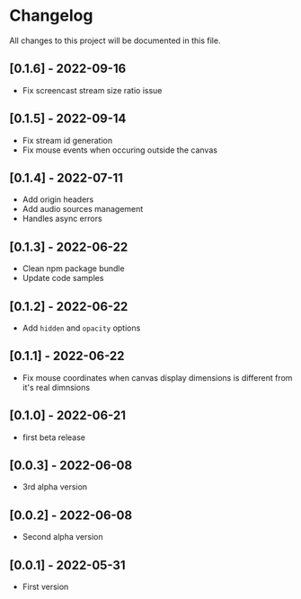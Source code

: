 # Changelog
All changes to this project will be documented in this file.

## [0.1.6] - 2022-09-16
- Fix screencast stream size ratio issue

## [0.1.5] - 2022-09-14
- Fix stream id generation
- Fix mouse events when occuring outside the canvas

## [0.1.4] - 2022-07-11
- Add origin headers
- Add audio sources management
- Handles async errors

## [0.1.3] - 2022-06-22
- Clean npm package bundle
- Update code samples

## [0.1.2] - 2022-06-22
- Add `hidden` and `opacity` options
  
## [0.1.1] - 2022-06-22
- Fix mouse coordinates when canvas display dimensions is different from it's real dimnsions

## [0.1.0] - 2022-06-21
- first beta release

## [0.0.3] - 2022-06-08
- 3rd alpha version


## [0.0.2] - 2022-06-08
- Second alpha version


## [0.0.1] - 2022-05-31
- First version
